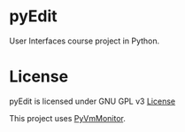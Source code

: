 # pyEdit
User Interfaces course project in Python.

# License
pyEdit is licensed under GNU GPL v3 [License](LICENSE)

This project uses [PyVmMonitor](http://pyvmmonitor.com).
